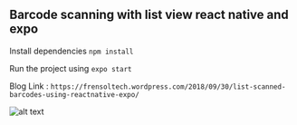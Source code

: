 ## Barcode scanning with list view react native and expo  

Install dependencies `npm install`

Run the project using `expo start`  

Blog Link : `https://frensoltech.wordpress.com/2018/09/30/list-scanned-barcodes-using-reactnative-expo/`  

![alt text](https://frensoltech.files.wordpress.com/2018/08/react-logos.jpg?w=816)